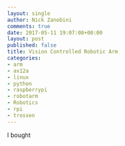 ```yaml
---
layout: single
author: Nick Zanobini
comments: true
date: 2017-05-11 19:07:08+00:00
layout: post
published: false
title: Vision Controlled Robotic Arm
categories:
- arm
- ax12a
- linux
- python
- raspberrypi
- robotarm
- Robotics
- rpi
- trossen
---
```


I bought
